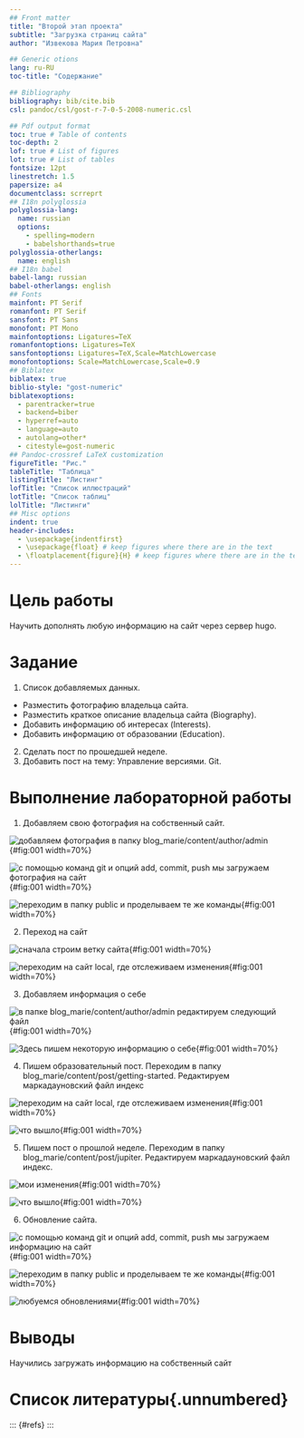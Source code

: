 ```yaml
---
## Front matter
title: "Второй этап проекта"
subtitle: "Загрузка страниц сайта"
author: "Извекова Мария Петровна"

## Generic otions
lang: ru-RU
toc-title: "Содержание"

## Bibliography
bibliography: bib/cite.bib
csl: pandoc/csl/gost-r-7-0-5-2008-numeric.csl

## Pdf output format
toc: true # Table of contents
toc-depth: 2
lof: true # List of figures
lot: true # List of tables
fontsize: 12pt
linestretch: 1.5
papersize: a4
documentclass: scrreprt
## I18n polyglossia
polyglossia-lang:
  name: russian
  options:
	- spelling=modern
	- babelshorthands=true
polyglossia-otherlangs:
  name: english
## I18n babel
babel-lang: russian
babel-otherlangs: english
## Fonts
mainfont: PT Serif
romanfont: PT Serif
sansfont: PT Sans
monofont: PT Mono
mainfontoptions: Ligatures=TeX
romanfontoptions: Ligatures=TeX
sansfontoptions: Ligatures=TeX,Scale=MatchLowercase
monofontoptions: Scale=MatchLowercase,Scale=0.9
## Biblatex
biblatex: true
biblio-style: "gost-numeric"
biblatexoptions:
  - parentracker=true
  - backend=biber
  - hyperref=auto
  - language=auto
  - autolang=other*
  - citestyle=gost-numeric
## Pandoc-crossref LaTeX customization
figureTitle: "Рис."
tableTitle: "Таблица"
listingTitle: "Листинг"
lofTitle: "Список иллюстраций"
lotTitle: "Список таблиц"
lolTitle: "Листинги"
## Misc options
indent: true
header-includes:
  - \usepackage{indentfirst}
  - \usepackage{float} # keep figures where there are in the text
  - \floatplacement{figure}{H} # keep figures where there are in the text
---
```


# Цель работы

Научить дополнять любую информацию на сайт через сервер hugo.

# Задание



1. Список добавляемых данных.
- Разместить фотографию владельца сайта.
- Разместить краткое описание владельца сайта (Biography).
- Добавить информацию об интересах (Interests).
- Добавить информацию от образовании (Education).
2. Сделать пост по прошедшей неделе.
3. Добавить пост на тему: Управление версиями. Git.

# Выполнение лабораторной работы

1. Добавляем свою фотография на собственный сайт. 

![добавляем фотография в папку blog_marie/content/author/admin](image/1.jpg){#fig:001 width=70%}

![с помощью команд git и опций add, commit, push мы загружаем фотография на сайт](image/2.jpg){#fig:001 width=70%}

![переходим в папку public и проделываем те же команды](image/3.jpg){#fig:001 width=70%}

2. Переход на сайт

![сначала строим ветку сайта](image/4.jpg){#fig:001 width=70%}

![переходим на сайт local, где отслеживаем изменения](image/5.jpg){#fig:001 width=70%}

3. Добавляем информация о себе

![в папке blog_marie/content/author/admin редактируем следующий файл](image/6.jpg){#fig:001 width=70%}

![Здесь пишем некоторую информацию о себе](image/7.jpg){#fig:001 width=70%}

4. Пишем образовательный пост. Переходим в папку blog_marie/content/post/getting-started. Редактируем маркадауновский файл индекс

![переходим на сайт local, где отслеживаем изменения](image/8.jpg){#fig:001 width=70%}

![что вышло](image/9.jpg){#fig:001 width=70%}

5. Пишем пост о прошлой неделе. Переходим в папку blog_marie/content/post/jupiter. Редактируем маркадауновский файл индекс. 

![мои изменения](image/10.jpg){#fig:001 width=70%}

![что вышло](image/11.jpg){#fig:001 width=70%}

6. Обновление сайта. 

![с помощью команд git и опций add, commit, push мы загружаем информацию на сайт](image/12.jpg){#fig:001 width=70%}

![переходим в папку public и проделываем те же команды](image/13.jpg){#fig:001 width=70%}

![любуемся обновлениями](image/15.jpg){#fig:001 width=70%}

# Выводы

Научились загружать информацию на собственный сайт

# Список литературы{.unnumbered}

::: {#refs}
:::

